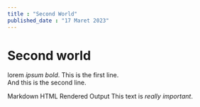 ```yaml
---
title : "Second World" 
published_date : "17 Maret 2023"
---
```

# Second world
lorem *ipsum* _bold_.
This is the first line.  
And this is the second line.

Markdown	HTML	Rendered Output
This text is *really important*.

